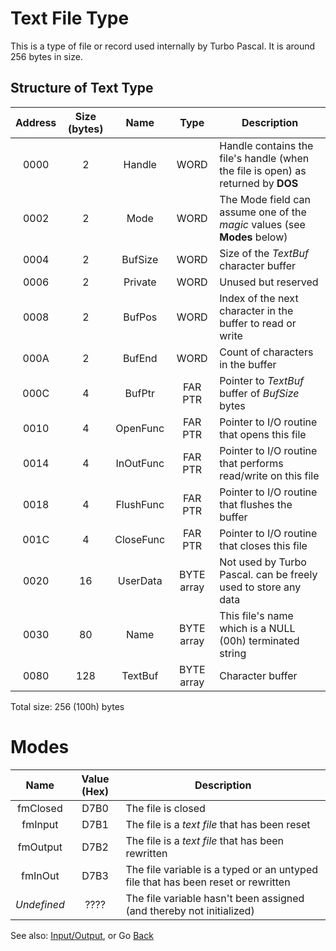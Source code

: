 # Text File Type

This is a type of file or record used internally by Turbo Pascal. It is around 256 bytes in size.

## Structure of Text Type

|Address|Size (bytes) |Name     |Type      |Description                                                                     |
| :---: | :---------: | :-----: | :------: |--------------------------------------------------------------------------------|
|0000   |2            |Handle   |WORD      |Handle contains the file's handle (when the file is open) as returned by **DOS**|
|0002   |2            |Mode     |WORD      |The Mode field can assume one of the *magic* values (see **Modes** below)       |
|0004   |2            |BufSize  |WORD      |Size of the *TextBuf* character buffer                                          |
|0006   |2            |Private  |WORD      |Unused but reserved                                                             | 
|0008   |2            |BufPos   |WORD      |Index of the next character in the buffer to read or write                      |
|000A   |2            |BufEnd   |WORD      |Count of characters in the buffer                                               |
|000C   |4            |BufPtr   |FAR PTR   |Pointer to *TextBuf* buffer of *BufSize* bytes                                  |
|0010   |4            |OpenFunc |FAR PTR   |Pointer to I/O routine that opens this file                                     |
|0014   |4            |InOutFunc|FAR PTR   |Pointer to I/O routine that performs read/write on this file                    |
|0018   |4            |FlushFunc|FAR PTR   |Pointer to I/O routine that flushes the buffer                                  |
|001C   |4            |CloseFunc|FAR PTR   |Pointer to I/O routine that closes this file                                    |
|0020   |16           |UserData |BYTE array|Not used by Turbo Pascal. can be freely used to store any data                  |
|0030   |80           |Name     |BYTE array|This file's name which is a NULL (00h) terminated string                        |
|0080   |128          |TextBuf  |BYTE array|Character buffer                                                                |

Total size: 256 (100h) bytes

# Modes

| Name      | Value (Hex) |Description                                                                           |
| :-------: | :---------: |--------------------------------------------------------------------------------------|
|fmClosed   | D7B0        | The file is closed                                                                   |
|fmInput    | D7B1        | The file is a *text file* that has been reset                                        |
|fmOutput   | D7B2        | The file is a *text file* that has been rewritten                                    |
|fmInOut    | D7B3        | The file variable is a typed or an untyped file that has been reset or rewritten     |
|*Undefined*| ????        | The file variable hasn't been assigned (and thereby not initialized)                 |

See also: [Input/Output](DATA.md), or Go [Back](../README.md)